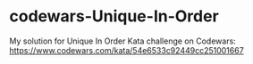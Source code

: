 # codewars-Unique-In-Order
My solution for Unique In Order Kata challenge on Codewars: https://www.codewars.com/kata/54e6533c92449cc251001667
